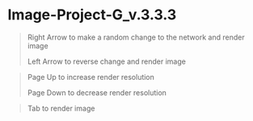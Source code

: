 # Image-Project-G_v.3.3.3

>Right Arrow to make a random change to the network and render image
>
>Left Arrow to reverse change and render image

>Page Up to increase render resolution
>
>Page Down to decrease render resolution

>Tab to render image
